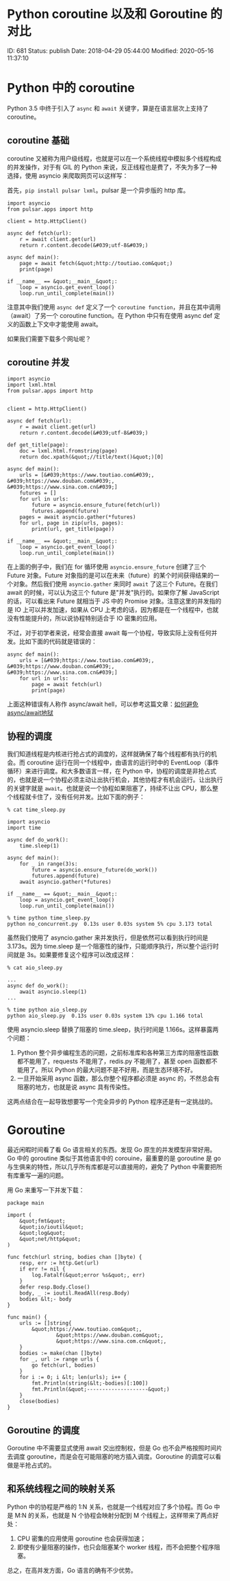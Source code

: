 # Python coroutine 以及和 Goroutine 的对比


ID: 681
Status: publish
Date: 2018-04-29 05:44:00
Modified: 2020-05-16 11:37:10


# Python 中的 coroutine

Python 3.5 中终于引入了 `async` 和 `await` 关键字，算是在语言层次上支持了 coroutine。

## coroutine 基础

coroutine 又被称为用户级线程，也就是可以在一个系统线程中模拟多个线程构成的并发操作，对于有 GIL 的 Python 来说，反正线程也是费了，不失为多了一种选择，使用 asyncio 来爬取网页可以这样写：

首先，`pip install pulsar lxml`。pulsar 是一个异步版的 http 库。

```
import asyncio
from pulsar.apps import http

client = http.HttpClient()

async def fetch(url):
    r = await client.get(url)
    return r.content.decode(&#039;utf-8&#039;)

async def main():
    page = await fetch(&quot;http://toutiao.com&quot;)
    print(page)

if __name__ == &quot;__main__&quot;:
    loop = asyncio.get_event_loop()
    loop.run_until_complete(main())
```

注意其中我们使用 `async def` 定义了一个 `coroutine function`，并且在其中调用（await）了另一个 coroutine function。在 Python 中只有在使用 async def 定义的函数上下文中才能使用 await。

如果我们需要下载多个网址呢？

## coroutine 并发

```
import asyncio
import lxml.html
from pulsar.apps import http


client = http.HttpClient()

async def fetch(url):
    r = await client.get(url)
    return r.content.decode(&#039;utf-8&#039;)

def get_title(page):
    doc = lxml.html.fromstring(page)
    return doc.xpath(&quot;//title/text()&quot;)[0]

async def main():
    urls = [&#039;https://www.toutiao.com&#039;, &#039;https://www.douban.com&#039;, &#039;https://www.sina.com.cn&#039;]
    futures = []
    for url in urls:
        future = asyncio.ensure_future(fetch(url))
        futures.append(future)
    pages = await asyncio.gather(*futures)
    for url, page in zip(urls, pages):
        print(url, get_title(page))

if __name__ == &quot;__main__&quot;:
    loop = asyncio.get_event_loop()
    loop.run_until_complete(main())
```

在上面的例子中，我们在 for 循环使用 `asyncio.ensure_future` 创建了三个 Future 对象。Future 对象指的是可以在未来（future）的某个时间获得结果的一个对象。然后我们使用 `asyncio.gather` 来同时 `await` 了这三个 Future。在我们 await 的时候，可以认为这三个 future 是"并发"执行的。如果你了解 JavaScript 的话，可以看出来 Future 就相当于 JS 中的 Promise 对象。注意这里的并发指的是 IO 上可以并发加速，如果从 CPU 上考虑的话，因为都是在一个线程中，也就没有性能提升的，所以说协程特别适合于 IO 密集的应用。

不过，对于初学者来说，经常会直接 await 每一个协程，导致实际上没有任何并发。比如下面的代码就是错误的：

```
async def main():
    urls = [&#039;https://www.toutiao.com&#039;, &#039;https://www.douban.com&#039;, &#039;https://www.sina.com.cn&#039;]
    for url in urls:
        page = await fetch(url)
        print(page)
```

上面这种错误有人称作 async/await hell，可以参考这篇文章：[如何避免async/await地狱](https://www.zcfy.cc/article/how-to-escape-async-await-hell)

## 协程的调度

我们知道线程是内核进行抢占式的调度的，这样就确保了每个线程都有执行的机会。而 coroutine 运行在同一个线程中，由语言的运行时中的 EventLoop（事件循环）来进行调度。和大多数语言一样，在 Python 中，协程的调度是非抢占式的，也就是说一个协程必须主动让出执行机会，其他协程才有机会运行。让出执行的关键字就是 `await`。也就是说一个协程如果阻塞了，持续不让出 CPU，那么整个线程就卡住了，没有任何并发。比如下面的例子：

```
% cat time_sleep.py

import asyncio
import time

async def do_work():
    time.sleep(1)

async def main():
    for _ in range(3)s:
        future = asyncio.ensure_future(do_work())
        futures.append(future)
    await asyncio.gather(*futures)

if __name__ == &quot;__main__&quot;:
    loop = asyncio.get_event_loop()
    loop.run_until_complete(main())

% time python time_sleep.py
python no_concurrent.py  0.13s user 0.03s system 5% cpu 3.173 total
```

虽然我们使用了 asyncio.gather 来并发执行，但是依然可以看到执行时间是 3.173s。因为 time.sleep 是一个阻塞性的操作，只能顺序执行，所以整个运行时间就是 3s。如果要修复这个程序可以改成这样：

```
% cat aio_sleep.py

...
async def do_work():
    await asyncio.sleep(1)
...

% time python aio_sleep.py
python aio_sleep.py  0.13s user 0.03s system 13% cpu 1.166 total
```

使用 asyncio.sleep 替换了阻塞的 time.sleep，执行时间是 1.166s。这样暴露两个问题：

1. Python 整个异步编程生态的问题，之前标准库和各种第三方库的阻塞性函数都不能用了，requests 不能用了，redis.py 不能用了，甚至 open 函数都不能用了。所以 Python 的最大问题不是不好用，而是生态环境不好。
2. 一旦开始采用 async 函数，那么你整个程序都必须是 async 的，不然总会有阻塞的地方，也就是说 async 具有传染性。

这两点结合在一起导致想要写一个完全异步的 Python 程序还是有一定挑战的。

# Goroutine

最近闲暇时间看了看 Go 语言相关的东西。发现 Go 原生的并发模型非常好用。Go 中的 goroutine 类似于其他语言中的 corouine，最重要的是 goroutine 是 go 与生俱来的特性，所以几乎所有库都是可以直接用的，避免了 Python 中需要把所有库重写一遍的问题。

用 Go 来重写一下并发下载：

```
package main

import (
	&quot;fmt&quot;
	&quot;io/ioutil&quot;
	&quot;log&quot;
	&quot;net/http&quot;
)

func fetch(url string, bodies chan []byte) {
	resp, err := http.Get(url)
	if err != nil {
		log.Fatalf(&quot;error %s&quot;, err)
	}
	defer resp.Body.Close()
	body, _ := ioutil.ReadAll(resp.Body)
	bodies &lt;- body
}

func main() {
	urls := []string{
		&quot;https://www.toutiao.com&quot;,
                &quot;https://www.douban.com&quot;,
                &quot;https://www.sina.com.cn&quot;,
	}
	bodies := make(chan []byte)
	for _, url := range urls {
		go fetch(url, bodies)
	}
	for i := 0; i &lt; len(urls); i++ {
		fmt.Println(string(&lt;-bodies)[:100])
		fmt.Println(&quot;--------------------&quot;)
	}
	close(bodies)
}
```


## Goroutine 的调度

Goroutine 中不需要显式使用 await 交出控制权，但是 Go 也不会严格按照时间片去调度 goroutine，而是会在可能阻塞的地方插入调度。Goroutine 的调度可以看做是半抢占式的。

## 和系统线程之间的映射关系

Python 中的协程是严格的 1:N 关系，也就是一个线程对应了多个协程。而 Go 中是 M:N 的关系，也就是 N 个协程会映射分配到 M 个线程上，这样带来了两点好处：

1. CPU 密集的应用使用 goroutine 也会获得加速；
2. 即使有少量阻塞的操作，也只会阻塞某个 worker 线程，而不会把整个程序阻塞。

总之，在高并发方面，Go 语言的确有不少优势。